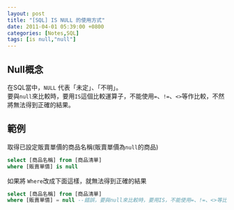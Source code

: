 ```yaml
---
layout: post
title: "[SQL] IS NULL 的使用方式"
date: 2011-04-01 05:39:00 +0800
categories: [Notes,SQL]
tags: [is null,"null"]
---
```



## Null概念
在SQL當中，`NULL` 代表「未定」、「不明」。      
要與`null`來比較時，要用`IS`這個比較運算子，不能使用`=`、`!=`、`<>`等作比較，不然將無法得到正確的結果。

## 範例

取得已設定販賣單價的商品名稱(販賣單價為`null`的商品)

```sql
select [商品名稱] from [商品清單]
where [販賣單價] is null
```

如果將 `Where`改成下面這樣，就無法得到正確的結果
```sql
select [商品名稱] from [商品清單]
where [販賣單價] = null --錯誤，要與null來比較時，要用IS，不能使用=、!=、<>等比較
```